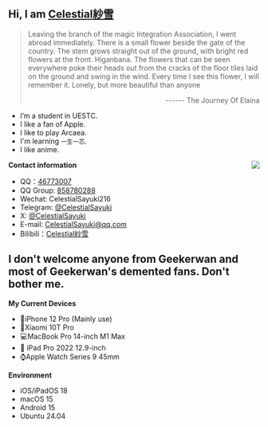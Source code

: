 ## Hi, I am [Celestial紗雪](https://github.com/CelestialSayuki)

> Leaving the branch of the magic Integration Association, I went abroad immediately.
There is a small flower beside the gate of the country.
The stem grows straight out of the ground, with bright red flowers at the front.
Higanbana.
The flowers that can be seen everywhere poke their heads out from the cracks of the floor tiles laid on the ground and swing in the wind.
Every time I see this flower, I will remember it.
Lonely, but more beautiful than anyone
> <p align="right">------ The Journey Of Elaina</p>

- I’m a student in UESTC.
- I like a fan of Apple.
- I like to play Arcaea.
- I'm learning `一生一芯`.
- I like anime.

<img src="https://github-readme-stats.mrdulin.vercel.app/api?username=celestialsayuki&show_icons=true&hide_border=true&icon_color=79dafa&title_color=9b30ff&text_color=ccff00" align="right">

**Contact information**

- QQ：[46773007](https://qm.qq.com/q/8iDuGors8E)
- QQ Group: [858780288](https://qm.qq.com/q/dd0eGUd4wo)
- Wechat: CelestialSayuki216
- Telegram: [@CelestialSayuki](https://t.me/CelestialSayuki)
- X: [@CelestialSayuki](https://x.com/CelestialSayuki)
- E-mail: CelestialSayuki@qq.com
- Bilibili：[Celestial紗雪](https://space.bilibili.com/514518697)

## I don't welcome anyone from Geekerwan and most of Geekerwan's demented fans. Don't bother me.

**My Current Devices**

- 📱iPhone 12 Pro (Mainly use)
- 📱Xiaomi 10T Pro
- 💻MacBook Pro 14-inch M1 Max
-  iPad Pro 2022 12.9-inch
- ⌚️Apple Watch Series 9 45mm

**Environment**

- iOS/iPadOS 18
- macOS 15
- Android 15
- Ubuntu 24.04
